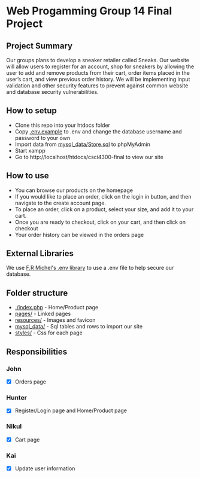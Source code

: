 # Web Progamming Group 14 Final Project
## Project Summary
Our groups plans to develop a sneaker retailer called Sneaks. Our website will allow users to register for an account, shop for sneakers by allowing the user to add and remove products from their cart, order items placed in the user’s cart, and view previous order history. We will be implementing input validation and other security features to prevent against common website and database security vulnerabilities.
## How to setup
- Clone this repo into your htdocs folder
- Copy [.env.example](./.env.example) to .env and change the database username and password to your own
- Import data from [mysql_data/Store.sql](./.mysql_data/Store.sql) to phpMyAdmin
- Start xampp
- Go to http://localhost/htdocs/csci4300-final to view our site
## How to use
- You can browse our products on the homepage
- If you would like to place an order, click on the login in button, and then navigate to the create account page.
- To place an order, click on a product, select your size, and add it to your cart.
- Once you are ready to checkout, click on your cart, and then click on checkout
- Your order history can be viewed in the orders page
## External Libraries
We use [F.R Michel's .env library](https://dev.to/fadymr/php-create-your-own-php-dotenv-3k2i) to use a .env file to help secure our database.
## Folder structure
- [./index.php](./index.php)   - Home/Product page
- [pages/](./pages/)           - Linked pages
- [resources/](./resources/)   - Images and favicon
- [mysql_data/](./mysql_data/) - Sql tables and rows to import our site
- [styles/](./styles/)         - Css for each page
## Responsibilities
### John
- [x] Orders page
### Hunter
- [x] Register/Login page and Home/Product page
### Nikul
- [x] Cart page
### Kai
- [x] Update user information

